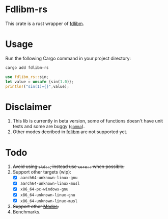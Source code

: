 # Fdlibm-rs
This crate is a rust wrapper of [fdlibm](https://netlib.org/fdlibm/). 

# Usage
Run the following Cargo command in your project directory:
```bash
cargo add fdlibm-rs
```

```rust
use fdlibm_rs::sin;
let value = unsafe {sin(1.0)};
println!("sin(1)={}",value);
```

# Disclaimer 
1) This lib is currently in beta version, some of functions doesn't have unit tests and some are buggy ([`gamma`](tests/fdlibm.rs#L146)).
2) <s>Other modes decribed in [fdlibm](fdlibm/readme) are not supported yet.</s>

# Todo
1) <s>Avoid using `std::`, instead use `core::` when possible.</s>
2) Support other targets (wip):
    - [X] `aarch64-unknown-linux-gnu`
    - [X] `aarch64-unknown-linux-musl`
    - [X] `x86_64-pc-windows-gnu`
    - [X] `x86_64-unknown-linux-gnu`
    - [X] `x86_64-unknown-linux-musl`
    
3) <s>Support other [Modes](fdlibm/readme).</s>
4) Benchmarks.